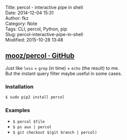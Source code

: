 Title: percol - interactive pipe in shell  
Date: 2014-12-04 15:31  
Author: fkz  
Category: Note  
Tags: CLI, percol, Python, pip  
Slug: percol-interactive-pipe-in-shell  
Modified: 2015-10-28 13:48  
  
  
## [mooz/percol · GitHub](https://github.com/mooz/percol)  
  
Just like `less` + `grep` (in time) + `echo` (the result) to me.  
But the instant query filter maybe useful in some cases.  
  
### Installation  
  
```sh  
$ sudo pip2 install percol  
```  
  
### Examples  
  
+ `$ percol $file`  
+ `$ ps aux | percol`  
+ `$ git checkout $(git branch | percol)`  
